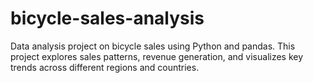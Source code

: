 # bicycle-sales-analysis
Data analysis project on bicycle sales using Python and pandas. This project explores sales patterns, revenue generation, and visualizes key trends across different regions and countries.
